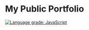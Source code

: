 # My Public Portfolio
[![Language grade: JavaScript](https://img.shields.io/lgtm/grade/javascript/g/AbhJ/public-portfolio.svg?logo=lgtm&logoWidth=18)](https://lgtm.com/projects/g/AbhJ/public-portfolio/context:javascript)  
